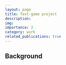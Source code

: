 ```yaml
---
layout: page
title: Text-game project
description: 
img:
importance: 2
category: work
related_publications: true
---
```


## Background
